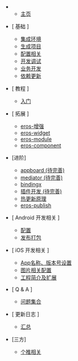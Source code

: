 - 
	- [主页](/zh-cn/)

- [ 基础 ]
	- [集成环境](/zh-cn/base_env)
	- [生成项目](/zh-cn/base_init)
	- [配置相关](/zh-cn/base_config)
	- [开发调试](/zh-cn/base_debug)
	- [业务开发](/zh-cn/base_dev)
	- [依赖更新](/zh-cn/base_dependencies)
	
- [ 教程 ]
	- [入门](/zh-cn/tutorial_newcomer)

- [ 拓展 ]
	- [eros-增强](/zh-cn/base_extend)
	- [eros-widget](/zh-cn/eros_widget)
	- [eros-module](/zh-cn/eros_sdk_module)
	- [eros-component](/zh-cn/eros_sdk_component)

- [进阶]
	- [appboard (待完善)](/zh-cn/advanced_appboard)
	- [mediator (待完善)](/zh-cn/advanced_mediator)
	- [bindingx](/zh-cn/advanced_bindingx)
	- [插件开发 (待完善)](/zh-cn/advanced_plugin)
	- [热更新原理](/zh-cn/advanced_diff)
	- [eros-publish](/zh-cn/advanced_publish)

- [ Android 开发相关 ]
	- [配置](/zh-cn/android_config)
	- [发布打包](/zh-cn/android_pack)

- [ iOS 开发相关 ]
	- [App名称、版本号设置](/zh-cn/ios_config)
	- [图片相关配置](/zh-cn/ios_image)
	- [工程简介及扩展](/zh-cn/ios_project)

- [ Q & A ]
	- [问题集合](/zh-cn/QA)

- [ 更新日志 ]
	- [汇总](/zh-cn/update_log_all)
	<!-- - [eros-ios-sdk](/zh-cn/update_log_ios) -->
	<!-- - [eros-android-sdk](/zh-cn/update_log_android) -->
	<!-- - [eros-cli](/zh-cn/update_log_cli) -->
	<!-- - [eros-publish](/zh-cn/update_log_publish) -->
- [三方]
	- [个推相关](/zh-cn/3d_getui)
